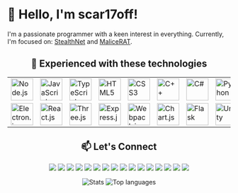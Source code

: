 # 👋 Hello, I'm scar17off!

I'm a passionate programmer with a keen interest in everything. Currently, I'm focused on: [StealthNet](https://github.com/stealth-net/) and [MaliceRAT](https://github.com/scar17off/MaliceRAT). 

<div align="center">

## 🚀 Experienced with these technologies

<table>
  <tr>
    <td><img src="https://raw.githubusercontent.com/rahulbanerjee26/githubAboutMeGenerator/main/icons/nodejs.svg" alt="Node.js" width="50" height="50"></td>
    <td><img src="https://raw.githubusercontent.com/rahulbanerjee26/githubAboutMeGenerator/main/icons/javascript.svg" alt="JavaScript" width="50" height="50"></td>
    <td><img src="https://raw.githubusercontent.com/rahulbanerjee26/githubAboutMeGenerator/main/icons/typescript.svg" alt="TypeScript" width="50" height="50"></td>
    <td><img src="https://raw.githubusercontent.com/rahulbanerjee26/githubAboutMeGenerator/main/icons/html.svg" alt="HTML5" width="50" height="50"></td>
    <td><img src="https://raw.githubusercontent.com/rahulbanerjee26/githubAboutMeGenerator/main/icons/css.svg" alt="CSS3" width="50" height="50"></td>
    <td><img src="https://raw.githubusercontent.com/rahulbanerjee26/githubAboutMeGenerator/main/icons/cpp.svg" alt="C++" width="50" height="50"></td>
    <td><img src="https://raw.githubusercontent.com/rahulbanerjee26/githubAboutMeGenerator/main/icons/csharp.svg" alt="C#" width="50" height="50"></td>
    <td><img src="https://raw.githubusercontent.com/rahulbanerjee26/githubAboutMeGenerator/main/icons/python.svg" alt="Python" width="50" height="50"></td>
    <td><img src="https://raw.githubusercontent.com/rahulbanerjee26/githubAboutMeGenerator/main/icons/java.svg" alt="Java" width="50" height="50"></td>
    <td><img src="https://upload.wikimedia.org/wikipedia/commons/1/1f/WebAssembly_Logo.svg" alt="WebAssembly" width="50" height="50"></td>
  </tr>
  <tr>
    <td><img src="https://raw.githubusercontent.com/rahulbanerjee26/githubAboutMeGenerator/main/icons/electron.svg" alt="Electron.js" width="50" height="50"></td>
    <td><img src="https://raw.githubusercontent.com/rahulbanerjee26/githubAboutMeGenerator/main/icons/reactjs.svg" alt="React.js" width="50" height="50"></td>
    <td><img src="https://global.discourse-cdn.com/standard17/uploads/threejs/original/2X/e/e4f86d2200d2d35c30f7b1494e96b9595ebc2751.png" alt="Three.js" width="50" height="50"></td>
    <td><img src="https://raw.githubusercontent.com/rahulbanerjee26/githubAboutMeGenerator/main/icons/express.svg" alt="Express.js" width="50" height="50"></td>
    <td><img src="https://raw.githubusercontent.com/rahulbanerjee26/githubAboutMeGenerator/main/icons/webpack.svg" alt="Webpack.js" width="50" height="50"></td>
    <td><img src="https://raw.githubusercontent.com/rahulbanerjee26/githubAboutMeGenerator/main/icons/chartjs.svg" alt="Chart.js" width="50" height="50"></td>
    <td><img src="https://raw.githubusercontent.com/rahulbanerjee26/githubAboutMeGenerator/main/icons/flask.svg" alt="Flask" width="50" height="50"></td>
    <td><img src="https://raw.githubusercontent.com/rahulbanerjee26/githubAboutMeGenerator/main/icons/unity.svg" alt="Unity" width="50" height="50"></td>
    <td><img src="https://icon.icepanel.io/Technology/png-shadow-512/Socket.io.png" alt="Unity" width="50" height="50"></td>
  </tr>
</table>

## 📫 Let's Connect

<div align="center">
  <a href="https://discord.gg/59jvbFpCza"><img src="https://img.shields.io/badge/Discord-7289DA?logo=discord&logoColor=white"></a>
  <a href="https://x.com/scar17off"><img src="https://img.shields.io/badge/X-1DA1F2?logo=x"></a>
  <a href="https://t.me/scar17off"><img src="https://img.shields.io/badge/Telegram-2CA5E0?logo=telegram&logoColor=white"></a>
  <a href="https://guilded.gg/scar17off"><img src="https://img.shields.io/badge/Guilded-7D00FF?logo=guilded&logoColor=white"></a>
  <a href="https://steamcommunity.com/id/scar17off/"><img src="https://img.shields.io/badge/Steam-000000?logo=steam&logoColor=white"></a>
  <a href="https://greasyfork.org/en/users/754226-scar17"><img src="https://img.shields.io/badge/Greasy_Fork-009966?logo=greasyfork&logoColor=white"></a>
  <a href="https://pastebin.com/u/scar17off"><img src="https://img.shields.io/badge/Pastebin-02D345?logo=pastebin&logoColor=white"></a>
  <a href="https://www.reddit.com/user/scar17off/"><img src="https://img.shields.io/badge/Reddit-FF4500?logo=reddit&logoColor=white"></a>
  <a href="https://www.roblox.com/users/3175818992/profile"><img src="https://img.shields.io/badge/Roblox-CA1F37?logo=roblox&logoColor=white"></a>
  <a href="https://ru.pinterest.com/scar17off/"><img src="https://img.shields.io/badge/Pinterest-E60023?logo=pinterest&logoColor=white"></a>
  <a href="https://www.npmjs.com/~scar17off"><img src="https://img.shields.io/badge/npm-CB3837?logo=npm&logoColor=white"></a>
  <a href="https://en.gravatar.com/scar17off"><img src="https://img.shields.io/badge/Gravatar-1E8CBE?logo=gravatar&logoColor=white"></a>
  <a href="https://youtube.com/@scar17off?si=CKawzJMKppyFtLE0"><img src="https://img.shields.io/badge/YouTube-FF0000?logo=youtube&logoColor=white"></a>
  <a href="https://www.twitch.tv/scar17off"><img src="https://img.shields.io/badge/Twitch-9146FF?logo=twitch&logoColor=white"></a>
  <a href="https://vk.com/scar17off"><img src="https://img.shields.io/badge/VKontakte-4C75A3?logo=vk&logoColor=white"></a>
  <a href="https://dev.to/scar17off"><img src="https://img.shields.io/badge/dev-to?logo=dev.to"></a>
</div>

![Stats](https://github-readme-stats.vercel.app/api?username=scar17off&show_icons=true&count_private=true&hide=issues,prs&theme=dark)
![Top languages](https://github-readme-stats.vercel.app/api/top-langs/?username=scar17off&theme=dark)

</div>
